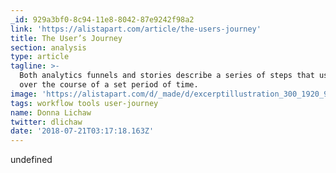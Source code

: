 ```yaml
---
_id: 929a3bf0-8c94-11e8-8042-87e9242f98a2
link: 'https://alistapart.com/article/the-users-journey'
title: The User’s Journey
section: analysis
type: article
tagline: >-
  Both analytics funnels and stories describe a series of steps that users take
  over the course of a set period of time.
image: 'https://alistapart.com/d/_made/d/excerptillustration_300_1920_938_81.jpg'
tags: workflow tools user-journey
name: Donna Lichaw
twitter: dlichaw
date: '2018-07-21T03:17:18.163Z'
---
```

undefined
